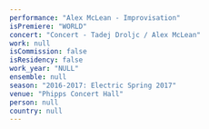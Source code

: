 ```yaml
---
performance: "Alex McLean - Improvisation"
isPremiere: "WORLD"
concert: "Concert - Tadej Droljc / Alex McLean"
work: null
isCommission: false
isResidency: false
work_year: "NULL"
ensemble: null
season: "2016-2017: Electric Spring 2017"
venue: "Phipps Concert Hall"
person: null
country: null
---
```


